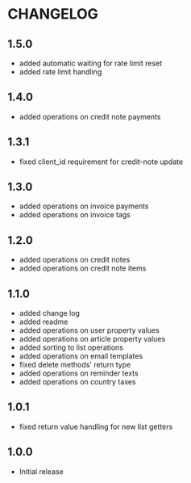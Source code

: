 # CHANGELOG

## 1.5.0

* added automatic waiting for rate limit reset
* added rate limit handling

## 1.4.0

* added operations on credit note payments

## 1.3.1

* fixed client_id requirement for credit-note update

## 1.3.0

* added operations on invoice payments
* added operations on invoice tags

## 1.2.0

* added operations on credit notes
* added operations on credit note items

## 1.1.0

* added change log
* added readme
* added operations on user property values
* added operations on article property values
* added sorting to list operations
* added operations on email templates
* fixed delete methods' return type
* added operations on reminder texts
* added operations on country taxes

## 1.0.1

* fixed return value handling for new list getters

## 1.0.0

* Initial release